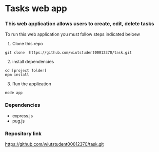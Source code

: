 # Tasks web app

### This web application allows users to create, edit, delete tasks

To run this web application  you must follow steps indicated beloew

1. Clone this repo 
```
git clone  https://github.com/wiutstudent00012370/task.git
```



2. install dependencies
```
cd [project folder]
npm install
```

3. Run the application
```
node app
```

### Dependencies
- express.js
- pug.js

### Repository link
https://github.com/wiutstudent00012370/task.git 